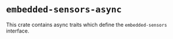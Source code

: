 # `embedded-sensors-async`
This crate contains async traits which define the `embedded-sensors` interface.
